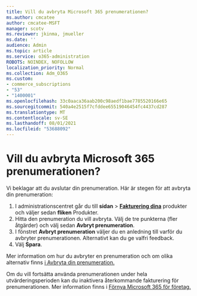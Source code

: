 ```yaml
---
title: Vill du avbryta Microsoft 365 prenumerationen?
ms.author: cmcatee
author: cmcatee-MSFT
manager: scotv
ms.reviewer: jkinma, jmueller
ms.date: ''
audience: Admin
ms.topic: article
ms.service: o365-administration
ROBOTS: NOINDEX, NOFOLLOW
localization_priority: Normal
ms.collection: Adm_O365
ms.custom:
- commerce_subscriptions
- "53"
- "1400001"
ms.openlocfilehash: 33c0aaca36aab200c98aedf1bae7785520166e65
ms.sourcegitcommit: 540a4e2515f7cfddee65519046454fc4437cd287
ms.translationtype: MT
ms.contentlocale: sv-SE
ms.lasthandoff: 08/01/2021
ms.locfileid: "53688092"
---
```

# <a name="canceling-your-microsoft-365-subscription"></a>Vill du avbryta Microsoft 365 prenumerationen?

Vi beklagar att du avslutar din prenumeration. Här är stegen för att avbryta din prenumeration:

1. I administrationscentret går du till **sidan**  >  **[Fakturering dina](https://go.microsoft.com/fwlink/p/?linkid=842054)** produkter och väljer sedan **fliken** Produkter.
2. Hitta den prenumeration du vill avbryta. Välj de tre punkterna (fler åtgärder) och välj sedan **Avbryt prenumeration**.
3. I fönstret **Avbryt prenumeration** väljer du en anledning till varför du avbryter prenumerationen. Alternativt kan du ge valfri feedback.
4. Välj **Spara**.

Mer information om hur du avbryter en prenumeration och om olika alternativ finns [i Avbryta din prenumeration.](/microsoft-365/commerce/subscriptions/cancel-your-subscription)

Om du vill fortsätta använda prenumerationen under hela utvärderingsperioden kan du inaktivera återkommande fakturering för prenumerationen. Mer information finns i [Förnya Microsoft 365 för företag.](/microsoft-365/commerce/subscriptions/renew-your-subscription)